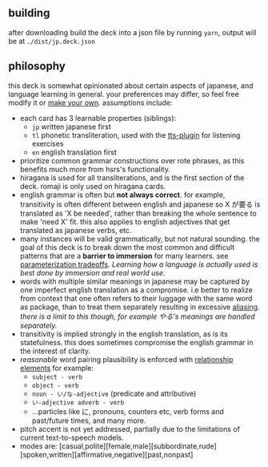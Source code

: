## building

after downloading build the deck into a json file by running `yarn`, output will be at `./dist/jp.deck.json`

## philosophy

this deck is somewhat opinionated about certain aspects of japanese, and language learning in general. your preferences may differ, so feel free modify it or [make your own](https://github.com/satchelspencer/hsrs/blob/main/docs/deck-creation.md). assumptions include:

- each card has 3 learnable properties (siblings):
  - `jp` written japanese first
  - `tl` phonetic transliteration, used with the [tts-plugin](https://github.com/satchelspencer/hsrs-tts) for listening exercises
  - `en` english translation first
- prioritize common grammar constructions over rote phrases, as this benefits much more from hsrs's functionality.
- hiragana is used for all transliterations, and is the first section of the deck. romaji is only used on hiragana cards.
- english grammar is often but **not always correct**. for example, transitivity is often different between english and japanese so X が要る is translated as 'X be needed', rather than breaking the whole sentence to make 'need X' fit. this also applies to english adjectives that get translated as japanese verbs, etc.
- many instances will be valid grammatically, but not natural sounding. the goal of this deck is to break down the most common and difficult patterns that are a **barrier to immersion** for many learners. see [parameterization tradeoffs](https://github.com/satchelspencer/hsrs/blob/main/docs/deck-creation.md#parameterization-tradeoffs). _Learning how a language is actually used is best done by immersion and real world use._
- words with multiple similar meanings in japanese may be captured by one imperfect english translation as a compromise. i.e better to realize from context that one often refers to their luggage with the same word as package, than to treat them separately resulting in excessive [aliasing](https://github.com/satchelspencer/hsrs/blob/main/docs/overview.md#aliasing). _there is a limit to this though, for example やる's meanings are handled separately._
- transitivity is implied strongly in the english translation, as is its statefulness. this does sometimes compromise the english grammar in the interest of clarity.
- _reasonable_ word pairing plausibility is enforced with [relationship elements](https://github.com/satchelspencer/hsrs/blob/main/docs/deck-creation.md#relationship-pattern) for example:
  - `subject - verb`
  - `object - verb`
  - `noun - い/な-adjective` (predicate and attributive)
  - `い-adjective adverb - verb`
  - ...particles like に, pronouns, counters etc, verb forms and past/future times, and many more.
- pitch accent is not yet addressed, partially due to the limitations of current text-to-speech models.
- modes are: [casual,polite][female,male][subbordinate,rude][spoken,written][affirmative,negative][past,nonpast]
